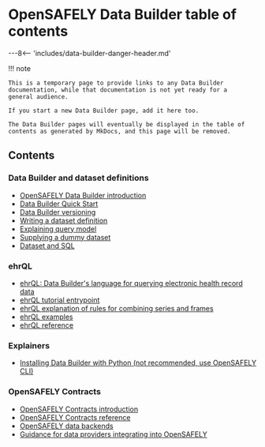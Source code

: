 # OpenSAFELY Data Builder table of contents

---8<-- 'includes/data-builder-danger-header.md'

!!! note

    This is a temporary page to provide links to any Data Builder
    documentation, while that documentation is not yet ready for a
    general audience.

    If you start a new Data Builder page, add it here too.

    The Data Builder pages will eventually be displayed in the table of
    contents as generated by MkDocs, and this page will be removed.

## Contents

### Data Builder and dataset definitions

* [OpenSAFELY Data Builder introduction](index.md)
* [Data Builder Quick Start](quick-start.md)
* [Data Builder versioning](versioning.md)
* [Writing a dataset definition](dataset-definition.md)
* [Explaining query model](query-engine-explanation.md)
* [Supplying a dummy dataset](dummy-data.md)
* [Dataset and SQL](dataset-sql-explanation.md)

### ehrQL

* [ehrQL: Data Builder's language for querying electronic health record data](ehrql/index.md)
* [ehrQL tutorial entrypoint](ehrql/tutorial/index.md)
* [ehrQL explanation of rules for combining series and frames](ehrql/combining-series-and-frames.md)
* [ehrQL examples](ehrql/examples.md)
* [ehrQL reference](ehrql/reference.md)

### Explainers

* [Installing Data Builder with Python (not recommended, use OpenSAFELY CLI)](ehrql/tutorial/python.md)

### OpenSAFELY Contracts

* [OpenSAFELY Contracts introduction](contracts/index.md)
* [OpenSAFELY Contracts reference](contracts/reference.md)
* [OpenSAFELY data backends](contracts/data-backends.md)
* [Guidance for data providers integrating into OpenSAFELY](contracts/data-provider-integration.md)
